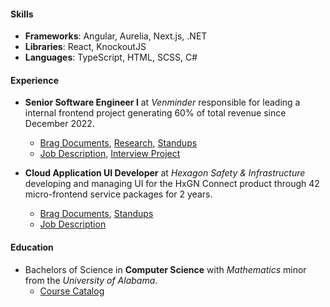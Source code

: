 #### Skills

-   **Frameworks**: Angular, Aurelia, Next.js, .NET
-   **Libraries**: React, KnockoutJS
-   **Languages**: TypeScript, HTML, SCSS, C#

#### Experience

-   **Senior Software Engineer I** at _Venminder_ responsible for leading a internal frontend project generating 60% of total revenue since December 2022.

    -   [Brag Documents](./venminder/brags.md), [Research](./venminder/research.md), [Standups](./venminder/standups.md)
    -   [Job Description](./venminder/job-description.md), [Interview Project](./venminder/bowling/readme.md)

-   **Cloud Application UI Developer** at _Hexagon Safety & Infrastructure_ developing and managing UI for the HxGN Connect product through 42 micro-frontend service packages for 2 years.
    -   [Brag Documents](./hexagon/brags.md), [Standups](./hexagon/standups.md)
    -   [Job Description](./hexagon/job-description.md)

#### Education

-   Bachelors of Science in **Computer Science** with _Mathematics_ minor from the _University of Alabama_.
    -   [Course Catalog](./degree/degree.md)

